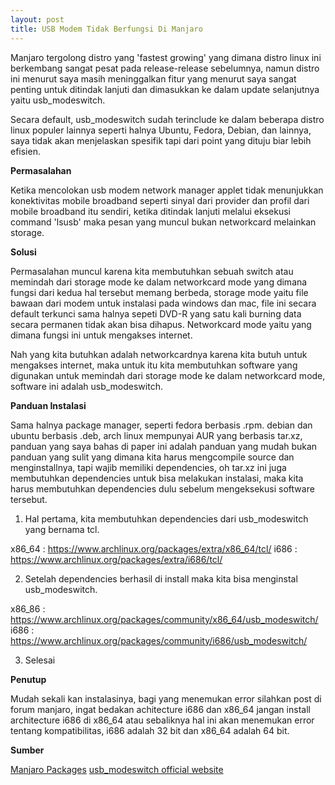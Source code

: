 ```yaml
---
layout: post
title: USB Modem Tidak Berfungsi Di Manjaro
---
```


Manjaro tergolong distro yang 'fastest growing' yang dimana distro linux ini berkembang sangat pesat pada release-release sebelumnya,
namun distro ini menurut saya masih meninggalkan fitur yang menurut saya sangat penting untuk ditindak lanjuti dan dimasukkan
ke dalam update selanjutnya yaitu usb_modeswitch.

Secara default, usb_modeswitch sudah terinclude ke dalam beberapa distro linux populer lainnya seperti halnya Ubuntu, Fedora, Debian,
dan lainnya, saya tidak akan menjelaskan spesifik tapi dari point yang dituju biar lebih efisien.

**Permasalahan**

Ketika mencolokan usb modem network manager applet tidak menunjukkan konektivitas mobile broadband seperti sinyal dari provider dan profil
dari mobile broadband itu sendiri, ketika ditindak lanjuti melalui eksekusi command 'lsusb' maka pesan yang muncul bukan networkcard
melainkan storage.

**Solusi**

Permasalahan muncul karena kita membutuhkan sebuah switch atau memindah dari storage mode ke dalam networkcard mode yang dimana
fungsi dari kedua hal tersebut memang berbeda, storage mode yaitu file bawaan dari modem untuk instalasi pada windows dan mac,
file ini secara default terkunci sama halnya sepeti DVD-R yang satu kali burning data secara permanen tidak akan bisa dihapus. Networkcard
mode yaitu yang dimana fungsi ini untuk mengakses internet.

Nah yang kita butuhkan adalah networkcardnya karena kita butuh untuk mengakses internet, maka untuk itu kita membutuhkan software
yang digunakan untuk memindah dari storage mode ke dalam networkcard mode, software ini adalah usb_modeswitch.

**Panduan Instalasi**

Sama halnya package manager, seperti fedora berbasis .rpm. debian dan ubuntu berbasis .deb, arch linux mempunyai AUR yang berbasis
tar.xz, panduan yang saya bahas di paper ini adalah panduan yang mudah bukan panduan yang sulit yang dimana kita harus mengcompile
source dan menginstallnya, tapi wajib memiliki dependencies, oh tar.xz ini juga membutuhkan dependencies untuk bisa melakukan
instalasi, maka kita harus membutuhkan dependencies dulu sebelum mengeksekusi software tersebut.

1. Hal pertama, kita membutuhkan dependencies dari usb_modeswitch yang bernama tcl.

x86_64 : https://www.archlinux.org/packages/extra/x86_64/tcl/
i686 : https://www.archlinux.org/packages/extra/i686/tcl/

2. Setelah dependencies berhasil di install maka kita bisa menginstal usb_modeswitch.

x86_86 : https://www.archlinux.org/packages/community/x86_64/usb_modeswitch/
i686 : https://www.archlinux.org/packages/community/i686/usb_modeswitch/

3. Selesai

**Penutup**

Mudah sekali kan instalasinya, bagi yang menemukan error silahkan post di forum manjaro, ingat bedakan achitecture i686 dan x86_64
jangan install architecture i686 di x86_64 atau sebaliknya hal ini akan menemukan error tentang kompatibilitas, i686 adalah 32 bit dan
x86_64 adalah 64 bit.

**Sumber**

[Manjaro Packages](hhttps://www.archlinux.org/packages/)
[usb_modeswitch official website](http://www.draisberghof.de/usb_modeswitch/)
